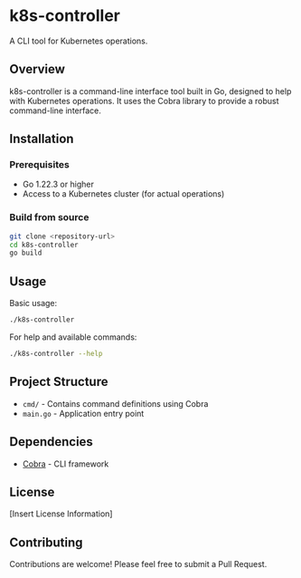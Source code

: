 # k8s-controller

A CLI tool for Kubernetes operations.

## Overview

k8s-controller is a command-line interface tool built in Go, designed to help with Kubernetes operations. It uses the Cobra library to provide a robust command-line interface.

## Installation

### Prerequisites

- Go 1.22.3 or higher
- Access to a Kubernetes cluster (for actual operations)

### Build from source

```bash
git clone <repository-url>
cd k8s-controller
go build
```

## Usage

Basic usage:

```bash
./k8s-controller
```

For help and available commands:

```bash
./k8s-controller --help
```

## Project Structure

- `cmd/` - Contains command definitions using Cobra
- `main.go` - Application entry point

## Dependencies

- [Cobra](https://github.com/spf13/cobra) - CLI framework

## License

[Insert License Information]

## Contributing

Contributions are welcome! Please feel free to submit a Pull Request.
